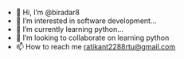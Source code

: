 - 👋 Hi, I’m @biradar8
- 👀 I’m interested in software development...
- 🌱 I’m currently learning python...
- 💞️ I’m looking to collaborate on learning python
- 📫 How to reach me ratikant2288rtu@gmail.com

<!---
biradar8/biradar8 is a ✨ special ✨ repository because its `README.md` (this file) appears on your GitHub profile.
You can click the Preview link to take a look at your changes.
--->
